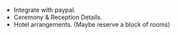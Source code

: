 * Integrate with paypal.
* Ceremony & Reception Details.
* Hotel arrangements. (Maybe reserve a block of rooms)
